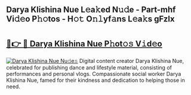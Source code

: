 ## Darya Klishina Nue L𝚎a𝚔ed N𝚞𝚍e - Part-mhf Vi𝚍𝚎o P𝚑𝚘tos - H𝚘𝚝 O𝚗𝚕yf𝚊ns L𝚎a𝚔s gFzlx

# <h2><a href="http://kf3m7x.oniu.top/?m=Darya+Klishina+Nue">🔗👉 🔴 Darya Klishina Nue P𝚑ot𝚘𝚜 V𝚒d𝚎o</a></h2>

[![Darya Klishina Nue Nu𝚍e𝚜](https://i.imgur.com/0qMVB7G.gif)](http://kf3m7x.oniu.top/?m=Darya+Klishina+Nue)
Digital content creator Darya Klishina Nue, celebrated for publishing dance and lifestyle material, consisting of performances and personal vlogs. Compassionate social worker Darya Klishina Nue, famed for their kindness and dedication to helping those in need.  
